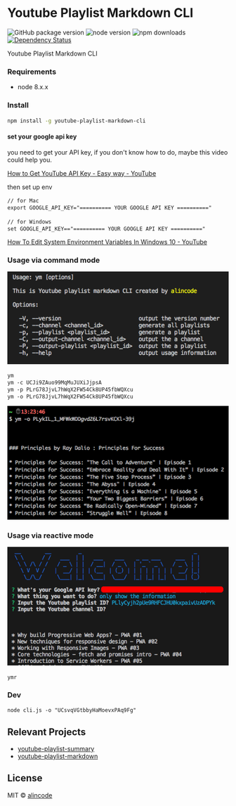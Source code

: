 # Youtube Playlist Markdown CLI

![GitHub package version](https://img.shields.io/github/package-json/v/alincode/youtube-playlist-markdown-cli.svg)
![node version](https://img.shields.io/node/v/youtube-playlist-markdown-cli.svg)
![npm downloads](https://img.shields.io/npm/dt/youtube-playlist-markdown-cli.svg)
[![Dependency Status](https://img.shields.io/david/alincode/youtube-playlist-markdown-cli.svg?style=flat)](https://david-dm.org/alincode/youtube-playlist-markdown-cli)


Youtube Playlist Markdown CLI

### Requirements

* node 8.x.x

### Install


```sh
npm install -g youtube-playlist-markdown-cli
```

#### set your google api key

you need to get your API key, if you don't know how to do, maybe this video could help you.

[How to Get YouTube API Key - Easy way - YouTube](https://www.youtube.com/watch?v=_U_VS12uu-o)

then set up env

```
// for Mac
export GOOGLE_API_KEY="========== YOUR GOOGLE API KEY =========="

// for Windows
set GOOGLE_API_KEY=="========== YOUR GOOGLE API KEY =========="
```

[How To Edit System Environment Variables In Windows 10 - YouTube](https://www.youtube.com/watch?v=C-U9SGaNbwY)

### Usage via command mode

![](assets/cli.png)

```
ym
ym -c UCJi9ZAuo99MqMuJUXiJjpsA
ym -p PLrG78JjvL7hWqX2FW54Ck8UP45fbWQXcu
ym -o PLrG78JjvL7hWqX2FW54Ck8UP45fbWQXcu
```

![](assets/example.png)

### Usage via reactive mode

![](assets/reactive.png)

``
ymr
``

### Dev

```
node cli.js -o "UCsvqVGtbbyHaMoevxPAq9Fg"
```

## Relevant Projects

* [youtube-playlist-summary](https://github.com/alincode/youtube-playlist-summary)
* [youtube-playlist-markdown](https://github.com/alincode/youtube-playlist-markdown)

## License

MIT © [alincode](https://github.com/alincode/youtube-playlist-markdown-cli)
